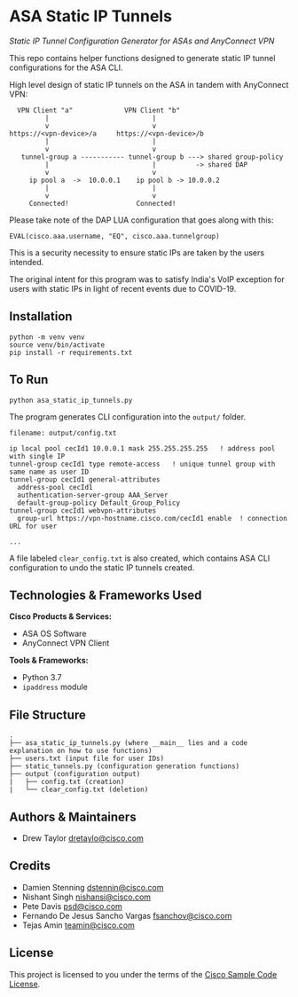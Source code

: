 # ASA Static IP Tunnels

*Static IP Tunnel Configuration Generator for ASAs and AnyConnect VPN*

This repo contains helper functions designed to generate static IP tunnel configurations for the ASA CLI.

High level design of static IP tunnels on the ASA in tandem with AnyConnect VPN:
```
  VPN Client "a"             VPN Client "b"
         |                          |
         v                          v
https://<vpn-device>/a     https://<vpn-device>/b
         |                          |
         v                          v
   tunnel-group a ----------- tunnel-group b ---> shared group-policy
         |                          |          -> shared DAP                                
         v                          v
     ip pool a  ->  10.0.0.1    ip pool b -> 10.0.0.2
         |                          |
         v                          v
     Connected!                 Connected!
```

Please take note of the DAP LUA configuration that goes along with this:
```
EVAL(cisco.aaa.username, "EQ", cisco.aaa.tunnelgroup)
```
This is a security necessity to ensure static IPs are taken by the users intended.

The original intent for this program was to satisfy India's VoIP exception for users with static IPs in light of recent events due to COVID-19.

## Installation

```
python -m venv venv
source venv/bin/activate
pip install -r requirements.txt
```

## To Run
```
python asa_static_ip_tunnels.py
```
The program generates CLI configuration into the `output/` folder.
```
filename: output/config.txt

ip local pool cecId1 10.0.0.1 mask 255.255.255.255   ! address pool with single IP
tunnel-group cecId1 type remote-access   ! unique tunnel group with same name as user ID
tunnel-group cecId1 general-attributes
  address-pool cecId1
  authentication-server-group AAA_Server
  default-group-policy Default_Group_Policy
tunnel-group cecId1 webvpn-attributes
  group-url https://vpn-hostname.cisco.com/cecId1 enable  ! connection URL for user

...
```
A file labeled `clear_config.txt` is also created, which contains ASA CLI configuration to undo the static IP tunnels created.
## Technologies & Frameworks Used

**Cisco Products & Services:**

- ASA OS Software
- AnyConnect VPN Client

**Tools & Frameworks:**

- Python 3.7
- `ipaddress` module

## File Structure
```
.
├── asa_static_ip_tunnels.py (where __main__ lies and a code explanation on how to use functions)
├── users.txt (input file for user IDs)
├── static_tunnels.py (configuration generation functions)
├── output (configuration output)
|   ├── config.txt (creation)
|   └── clear_config.txt (deletion)
```

## Authors & Maintainers
- Drew Taylor <dretaylo@cisco.com>

## Credits

- Damien Stenning <dstennin@cisco.com>
- Nishant Singh <nishansi@cisco.com>
- Pete Davis <psd@cisco.com>
- Fernando De Jesus Sancho Vargas <fsanchov@cisco.com>
- Tejas Amin <teamin@cisco.com>

## License

This project is licensed to you under the terms of the [Cisco Sample
Code License](./LICENSE).

